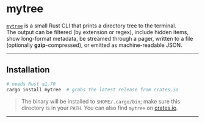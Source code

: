 # mytree

[`mytree`](https://crates.io/crates/mytree) is a small Rust CLI that prints a directory tree to the terminal.  
The output can be filtered (by extension or regex), include hidden items, show long-format metadata, be streamed through a pager, written to a file (optionally **gzip**-compressed), or emitted as machine-readable JSON.

---

## Installation

```bash
# needs Rust ≥1.70
cargo install mytree  # grabs the latest release from crates.io
```

> The binary will be installed to `$HOME/.cargo/bin`; make sure this directory is in your `PATH`.
> You can also find `mytree` on [crates.io](https://crates.io/crates/mytree).

---